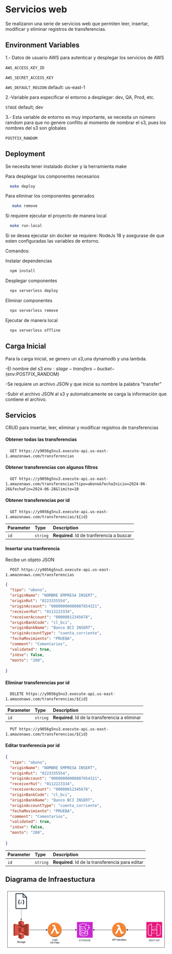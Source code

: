 
# Servicios web
Se realizaron una serie de  servicios web que permiten leer, insertar, modificar y eliminar registros de transferencias.


## Environment Variables


1.- Datos de usuario AWS para autenticar y desplegar los servicios de AWS

`AWS_ACCESS_KEY_ID`

`AWS_SECRET_ACCESS_KEY`

`AWS_DEFAULT_REGION` default: us-east-1

2.-Variable para especificar el entorno a desplegar: dev, QA, Prod, etc.

`STAGE` default; dev

3.- Esta variable de entorno es muy importante, se necesita un número ramdom para que no genere conflito al momento de nombrar el s3, pues los nombres del s3 son globales

`POSTFIX_RANDOM`


## Deployment

Se necesita tener instalado docker y la herramienta make

Para desplegar los componentes necesarios

```bash
  make deploy
```

Para eliminar los componentes generados

```bash
   make remove
```

Si requiere ejecutar el proyecto de manera local
 
```bash
  make run-local
```


Si se desea ejecutar sin docker se requiere:
NodeJs 18 y asegurase de que esten configuradas las variables de entorno.

Comandos: 

Instalar dependencias
```bash
  npm install
```

Desplegar componentes
```bash
  npx serverless deploy
```
Eliminar componentes
```bash
  npx serverless remove
```
Ejecutar de manera local
```bash
  npx serverless offline
```

## Carga Inicial

Para la carga inicial, se genero un s3,una dynamodb y una lambda.

-El nombre del s3
${env:stage}-transfers-bucket-${env:POSTFIX_RANDOM}

-Se requiere un archivo JSON y que inicie su nombre la palabra "transfer"

-Subir el archivo JSON al s3 y automaticamente se carga  la información que contiene el archivo.

## Servicios
CRUD para insertar, leer, eliminar y modificar registros de transferencias 

#### Obtener todas las transferencias

```http
  GET https://y9056g5nu3.execute-api.us-east-1.amazonaws.com/transferencias
```

#### Obtener transferencias con algunos filtros

```http
  GET https://y9056g5nu3.execute-api.us-east-1.amazonaws.com/transferencias?tipo=abono&fechaInicio=2024-06-26&fechaFin=2024-06-28&limite=10
```

#### Obtener transferencias por id
```http
  GET https://y9056g5nu3.execute-api.us-east-1.amazonaws.com/transferencias/${id}
```

| Parameter | Type     | Description                       |
| :-------- | :------- | :-------------------------------- |
| `id`      | `string` | **Required**. Id de tranferencia a buscar|

#### Insertar una tranferencia
Recibe un objeto JSON

```http
  POST https://y9056g5nu3.execute-api.us-east-1.amazonaws.com/transferencias
```

```JSON
{
  "tipo": "abono",
  "originName": "NOMBRE EMPRESA INSERT",
  "originRut": "0223335554",
  "originAccount": "00000000000087654321",
  "receiverRut": "0112223334",
  "receiverAccount": "00000012345678",
  "originBankCode": "cl_bci",
  "originBankName": "Banco BCI INSERT",
  "originAccountType": "cuenta_corriente",
  "fechaMovimiento": "PRUEBA",
  "comment": "Comentarios",
  "validated": true,
  "inUse": false,
  "monto": "200",
  
}
```

#### Eliminar transferencias por id

```http
  DELETE https://y9056g5nu3.execute-api.us-east-1.amazonaws.com/transferencias/${id}
```

| Parameter | Type     | Description                       |
| :-------- | :------- | :-------------------------------- |
| `id`      | `string` | **Required**. Id de la transferencia a eliminar|


```http
  PUT https://y9056g5nu3.execute-api.us-east-1.amazonaws.com/transferencias/${id}
```
#### Editar tranferencia por id

```JSON
{
  "tipo": "abono",
  "originName": "NOMBRE EMPRESA INSERT",
  "originRut": "0223335554",
  "originAccount": "00000000000087654321",
  "receiverRut": "0112223334",
  "receiverAccount": "00000012345678",
  "originBankCode": "cl_bci",
  "originBankName": "Banco BCI INSERT",
  "originAccountType": "cuenta_corriente",
  "fechaMovimiento": "PRUEBA",
  "comment": "Comentarios",
  "validated": true,
  "inUse": false,
  "monto": "200",
  
}
```

| Parameter | Type     | Description                |
| :-------- | :------- | :------------------------- |
| `id`      | `string` | **Required**. Id de la transferencia para editar|


## Diagrama de Infraestuctura

![Alt text](infra.png "Infra")


